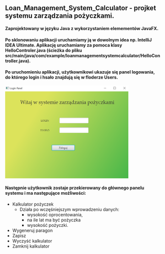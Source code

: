 ## Loan_Management_System_Calculator - projket systemu zarządzania pożyczkami.
#### Zaprojektowany w języku Java z wykorzystaniem elemementów JavaFX. 
#### Po sklonowaniu aplikacji uruchamiamy ją w dowolnym idea np. IntelliJ IDEA Ultimate. Aplikację uruchamiamy za pomoca klasy HelloControler.java (ścieżka do pliku src/main/java/com/example/loanmanagementsystemcalculator/HelloController.java).
#### Po uruchomieniu aplikacji, użytkownikowi ukazuje się panel logowania, do którego login i hsało znajdują się w floderze Users.

<img src="Images/screen1.png" alt="screen1" width="400" height="300">

#### Następnie użytkownik zostaje przekierowany do głównego panelu systemu i ma następujące możliwości:
* Kalkulator pożyczek
  - Działa po wczęśniejszym wprowadzeniu danych: 
    - wysokość oprocentowania, 
    - na ile lat ma być pożyczka
    - wysokość pożyczki.
* Wygeneruj paragon
* Zapisz
* Wyczyść kalkulator
* Zamknij kalkulator
